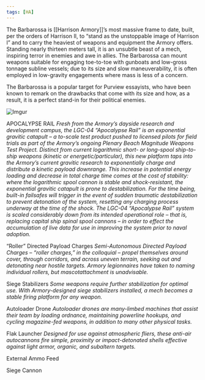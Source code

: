 ```yaml
---
tags: [HA]
---
```


The Barbarossa is [[Harrison Armory]]’s most massive frame to date, built, per the orders of Harrison II, to “stand as the unstoppable image of Harrison I” and to carry the heaviest of weapons and equipment the Armory offers. Standing nearly thirteen meters tall, it is an unsubtle beast of a mech, inspiring terror in enemies and awe in allies. The Barbarossa can mount weapons suitable for engaging toe-to-toe with gunboats and low-gross tonnage subline vessels; due to its size and slow maneuverability, it is often employed in low-gravity engagements where mass is less of a concern.

The Barbarossa is a popular target for Purview essayists, who have been known to remark on the drawbacks that come with its size and how, as a result, it is a perfect stand-in for their political enemies.

![Imgur](https://i.imgur.com/GS7eXd8.png)


APOCALYPSE RAIL
	*Fresh from the Armory’s dayside research and development campus, the LGC-04 “Apocalypse Rail” is an exponential gravitic catapult – a to-scale test product pushed to licensed pilots for field trials as part of the Armory’s ongoing Plenary Beach Magnitude Weapons Test Project.
	Distinct from current logarithmic short- or long-spool ship-to-ship weapons (kinetic or energetic/particular), this new platform taps into the Armory’s current gravitic research to exponentially charge and distribute a kinetic payload downrange. This increase in potential energy loading and decrease in total charge time comes at the cost of stability: where the logarithmic spool cannon is stable and shock-resistant, the exponential gravitic catapult is prone to destabilization. For the time being, built-in failsafes will trigger in the event of sudden traumatic destabilization to prevent detonation of the system, resetting any charging process underway at the time of the shock.
	The LGC-04 “Apocalypse Rail” system is scaled considerably down from its intended operational role – that is, replacing capital ship spinal spool cannons – in order to effect the accumulation of live data for use in improving the system prior to naval adoption.*

“Roller” Directed Payload Charges
	*Semi-Autonomous Directed Payload Charges – “roller charges,” in the colloquial – propel themselves around cover, through corridors, and across uneven terrain, seeking out and detonating near hostile targets. Armory legionnaires have taken to naming individual rollers, but mascotattachment is unadvisable.*

Siege Stabilizers
	*Some weapons require further stabilization for optimal use. With Armory-designed siege stabilizers installed, a mech becomes a stable firing platform for any weapon.*

Autoloader Drone
	*Autoloader drones are many-limbed machines that assist their team by loading ordnance, maintaining powerline hookups, and cycling magazine-fed weapons, in addition to many other physical tasks.*

Flak Launcher
	*Designed for use against atmospheric fliers, these anti-air autocannons fire simple, proximity or impact-detonated shells effective against light armor, organic, and subaltern targets.*

External Ammo Feed


Siege Cannon